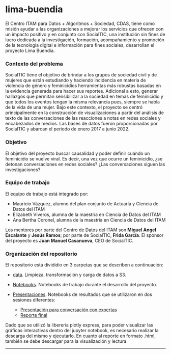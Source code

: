 # lima-buendia

El Centro ITAM para Datos + Algoritmos + Sociedad, CDAS, tiene como misión ayudar a las organizaciones a mejorar los servicios que ofrecen con un impacto positivo y en conjunto con SocialTIC, una  institución sin fines de lucro dedicada a la investigación, formación, acompañamiento y promoción de la tecnología digital e información para fines sociales, desarrollan el proyecto Lima Buendía. 

### Contexto del problema

SocialTIC tiene el objetivo de brindar a los grupos
de sociedad civil y de mujeres que están estudiando y haciendo incidencia en materia de violencia de género y feminicidios herramientas más robustas basadas en la evidencia generada para hacer sus reportes. Adicional a esto, generar hallazgos que permitan sensibilizar a la sociedad en temas de feminicidio y que todos los eventos tengan la misma relevancia pues, siempre se habla de la vida de una mujer. Bajo este contexto, el proyecto se centró principalmente en la construcción de visualizaciones a partir del análisis de texto de las conversaciones de las reacciones a notas en redes sociales y encabezados de medios. Las bases de datos fueron proporcionadas por SocialTIC y abarcan el periodo de enero 2017 a junio 2022. 

### Objetivo

El objetivo del proyecto buscar causalidad y poder definir cuándo un feminicidio se vuelve viral. Es decir, una vez que ocurre un feminicidio, ¿se detonan conversaciones en redes sociales? ¿Las conversaciones siguen las investigaciones? 


### Equipo de trabajo

El equipo de trabajo está integrado por:
+ Mauricio Vázquez, alumno del plan conjunto de Actuaría y Ciencia de Datos del ITAM
+ Elizabeth Viveros, alumna de la maestría en Ciencia de Datos del ITAM
+ Ana Bertha Coronel, alumna de la maestría en Ciencia de Datos del ITAM

Los mentores por parte del Centro de Datos del ITAM son **Miguel Angel Escalante** y **Jesús Ramos**; por parte de SocialTIC, **Frida García**. El sponsor del proyecto es **Juan Manuel Casanueva**, CEO de SocialTIC.


### Organización del repositorio
El repositorio está divididio en 3 carpetas que se describen a continuación:

+ [data](https://gitlab.com/datos-algoritmos-sociedad-itam/lima-buendia/-/blob/main/data/extraccion_creacion_datos_limpios.ipynb). Limpieza, transformación y carga de datos a S3.

+ [Notebooks](https://gitlab.com/datos-algoritmos-sociedad-itam/lima-buendia/-/tree/main/notebooks). Notebooks de trabajo durante el desarrollo del proyecto.

+ [Presentaciones](https://gitlab.com/datos-algoritmos-sociedad-itam/lima-buendia/-/tree/main/presentations). Notebooks de resultados que se utilizaron en dos sesiones diferentes:

  - [Presentación para conversación con expertas](https://gitlab.com/datos-algoritmos-sociedad-itam/lima-buendia/-/blob/main/presentations/2022_22_08_Presentacion_conversacion_expertas.ipynb)
  - [Reporte final](https://gitlab.com/datos-algoritmos-sociedad-itam/lima-buendia/-/blob/main/presentations/2022%2009%2001%20Reporte%20final.ipynb)


Dado que se utilizó la liberería plotly express, para poder visualizar las gráficas interactivas dentro del jupyter notebook, es necesario realizar la descarga del mismo y ejecutarlo. En cuanto al reporte en formato .html, también se debe descargar para la visualización y lectura.

--------


